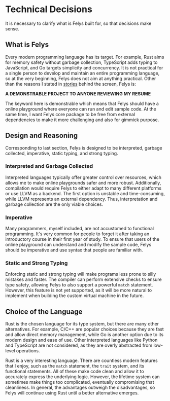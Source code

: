 # Technical Decisions

It is necessary to clarify what is Felys built for, so that decisions make sense.

## What is Felys

Every modern programming language has its target. For example, Rust aims for memory safety without garbage collection, TypeScript adds typing to JavaScript, and Go targets simplicity and concurrency. It is not practical for a single person to develop and maintain an entire programming language, so at the very beginning, Felys does not aim at anything practical. Other than the reasons I stated in [stories](../stories.md) behind the screen, Felys is:

**A DEMONSTRABLE PROJECT TO ANYONE REVIEWING MY RESUME**

The keyword here is demonstrable which means that Felys should have a online playground where everyone can run and edit sample code. At the same time, I want Felys core package to be free from external dependencies to make it more challenging and also for gimmick purpose.

## Design and Reasoning

Corresponding to last section, Felys is designed to be interpreted, garbage collected, imperative, static typing, and strong typing.

### Interpreted and Garbage Collected

Interpreted languages typically offer greater control over resources, which allows me to make online playgrounds safer and more robust. Additionally, compilation would require Felys to either adapt to many different platforms or use LLVM as a backend. The first option is unstable and time-consuming, while LLVM represents an external dependency. Thus, interpretation and garbage collection are the only viable choices.

### Imperative

Many programmers, myself included, are not accustomed to functional programming. It's very common for people to forget it after taking an introductory course in their first year of study. To ensure that users of the online playground can understand and modify the sample code, Felys should be imperative and use syntax that people are familiar with.

### Static and Strong Typing

Enforcing static and strong typing will make programs less prone to silly mistakes and faster. The compiler can perform extensive checks to ensure type safety, allowing Felys to also support a powerful `match` statement. However, this feature is not yet supported, as it will be more natural to implement when building the custom virtual machine in the future.

## Choice of the Language

Rust is the chosen language for its type system, but there are many other alternatives. For example, C/C++ are popular choices because they are fast and allow direct memory management, while Go is another option due to its modern design and ease of use. Other interpreted languages like Python and TypeScript are not considered, as they are overly abstracted from low-level operations.

Rust is a very interesting language. There are countless modern features that I enjoy, such as the `match` statement, the `trait` system, and its functional statements. All of these make code clean and allow it to accurately express the underlying logic. However, the lifetime system can sometimes make things too complicated, eventually compromising that cleanliness. In general, the advantages outweigh the disadvantages, so Felys will continue using Rust until a better alternative emerges.
